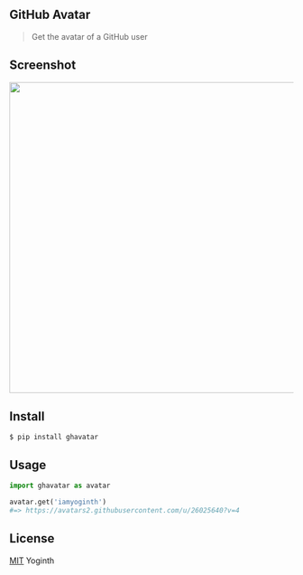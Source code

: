 ## GitHub Avatar

> Get the avatar of a GitHub user

## Screenshot

<img src="https://gitlab.com/yoginth/ghavatar/raw/master/Screenshot.png" width="550">

## Install

```
$ pip install ghavatar
```

## Usage

```python
import ghavatar as avatar

avatar.get('iamyoginth')
#=> https://avatars2.githubusercontent.com/u/26025640?v=4
```

## License

[MIT][license] Yoginth

[LICENSE]: https://mit.yoginth.com
